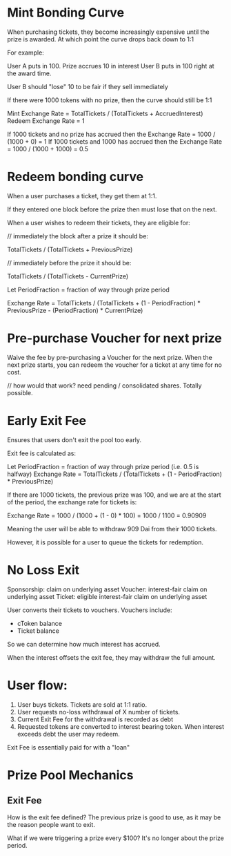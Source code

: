 # Mint Bonding Curve

When purchasing tickets, they become increasingly expensive until the prize is awarded.
At which point the curve drops back down to 1:1

For example:

User A puts in 100.
Prize accrues 10 in interest
User B puts in 100 right at the award time.

User B should "lose" 10 to be fair if they sell immediately

If there were 1000 tokens with no prize, then the curve should still be 1:1

Mint Exchange Rate = TotalTickets / (TotalTickets + AccruedInterest)
Redeem Exchange Rate = 1

If 1000 tickets and no prize has accrued then the Exchange Rate = 1000 / (1000 + 0) = 1
If 1000 tickets and 1000 has accrued then the Exchange Rate = 1000 / (1000 + 1000) = 0.5



# Redeem bonding curve

When a user purchases a ticket, they get them at 1:1.  

If they entered one block before the prize then must lose that on the next.

When a user wishes to redeem their tickets, they are eligible for:

// immediately the block after a prize it should be:

TotalTickets / (TotalTickets + PreviousPrize)

// immediately before the prize it should be:

TotalTickets / (TotalTickets - CurrentPrize)

Let PeriodFraction = fraction of way through prize period

Exchange Rate = TotalTickets / (TotalTickets + (1 - PeriodFraction) * PreviousPrize - (PeriodFraction) * CurrentPrize)



# Pre-purchase Voucher for next prize

Waive the fee by pre-purchasing a Voucher for the next prize.
When the next prize starts, you can redeem the voucher for a ticket at any time for no cost.

// how would that work?
need pending / consolidated shares.  Totally possible.








# Early Exit Fee

Ensures that users don't exit the pool too early.  

Exit fee is calculated as:

Let PeriodFraction = fraction of way through prize period (i.e. 0.5 is halfway)
Exchange Rate = TotalTickets / (TotalTickets + (1 - PeriodFraction) * PreviousPrize)

If there are 1000 tickets, the previous prize was 100, and we are at the start of the period, the exchange rate for tickets is:

Exchange Rate = 1000 / (1000 + (1 - 0) * 100) = 1000 / 1100 = 0.90909

Meaning the user will be able to withdraw 909 Dai from their 1000 tickets.

However, it is possible for a user to queue the tickets for redemption.

# No Loss Exit

Sponsorship: claim on underlying asset
Voucher: interest-fair claim on underlying asset
Ticket: eligible interest-fair claim on underlying asset

User converts their tickets to vouchers.  Vouchers include:

- cToken balance
- Ticket balance

So we can determine how much interest has accrued.

When the interest offsets the exit fee, they may withdraw the full amount.

# User flow:

1. User buys tickets.  Tickets are sold at 1:1 ratio.
2. User requests no-loss withdrawal of X number of tickets.
3. Current Exit Fee for the withdrawal is recorded as debt
4. Requested tokens are converted to interest bearing token.  When interest exceeds debt the user may redeem.

Exit Fee is essentially paid for with a "loan"

# Prize Pool Mechanics

## Exit Fee

How is the exit fee defined?  The previous prize is good to use, as it may be the reason people want to exit.

What if we were triggering a prize every $100?  It's no longer about the prize period.




